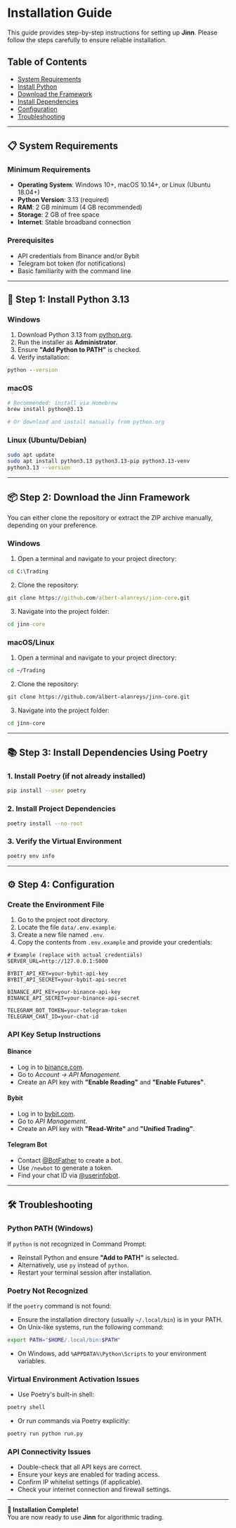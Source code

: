 # Installation Guide

This guide provides step-by-step instructions for setting up **Jinn**. Please follow the steps carefully to ensure reliable installation.

## Table of Contents

- [System Requirements](#system-requirements)
- [Install Python](#step-1-install-python-313)
- [Download the Framework](#step-2-download-the-jinn-framework)
- [Install Dependencies](#step-3-install-dependencies-using-poetry)
- [Configuration](#step-4-configuration)
- [Troubleshooting](#troubleshooting)

---

## <a id="system-requirements"></a> 📋 System Requirements

### Minimum Requirements

- **Operating System**: Windows 10+, macOS 10.14+, or Linux (Ubuntu 18.04+)
- **Python Version**: 3.13 (required)
- **RAM**: 2 GB minimum (4 GB recommended)
- **Storage**: 2 GB of free space
- **Internet**: Stable broadband connection

### Prerequisites

- API credentials from Binance and/or Bybit
- Telegram bot token (for notifications)
- Basic familiarity with the command line

---

## <a id="step-1-install-python-313"></a> 🐍 Step 1: Install Python 3.13

### Windows

1. Download Python 3.13 from [python.org](https://www.python.org/downloads/).
2. Run the installer as **Administrator**.
3. Ensure **"Add Python to PATH"** is checked.
4. Verify installation:

```cmd
python --version
```

### macOS

```bash
# Recommended: install via Homebrew
brew install python@3.13

# Or download and install manually from python.org
```

### Linux (Ubuntu/Debian)

```bash
sudo apt update
sudo apt install python3.13 python3.13-pip python3.13-venv
python3.13 --version
```

---

## <a id="step-2-download-the-jinn-framework"></a> 📦 Step 2: Download the Jinn Framework

You can either clone the repository or extract the ZIP archive manually, depending on your preference.

### Windows

1. Open a terminal and navigate to your project directory:

```cmd
cd C:\Trading
```

2. Clone the repository:

```cmd
git clone https://github.com/albert-alanreys/jinn-core.git
```

3. Navigate into the project folder:

```cmd
cd jinn-core
```

### macOS/Linux

1. Open a terminal and navigate to your project directory:

```bash
cd ~/Trading
```

2. Clone the repository:

```bash
git clone https://github.com/albert-alanreys/jinn-core.git
```

3. Navigate into the project folder:

```bash
cd jinn-core
```

---

## <a id="step-3-install-dependencies-using-poetry"></a> 📚 Step 3: Install Dependencies Using Poetry

### 1. Install Poetry (if not already installed)

```bash
pip install --user poetry
```

### 2. Install Project Dependencies

```bash
poetry install --no-root
```

### 3. Verify the Virtual Environment

```bash
poetry env info
```

---

## <a id="step-4-configuration"></a> ⚙️ Step 4: Configuration

### Create the Environment File

1. Go to the project root directory.
2. Locate the file `data/.env.example`.
3. Create a new file named `.env`.
4. Copy the contents from `.env.example` and provide your credentials:

```env
# Example (replace with actual credentials)
SERVER_URL=http://127.0.0.1:5000

BYBIT_API_KEY=your-bybit-api-key
BYBIT_API_SECRET=your-bybit-api-secret

BINANCE_API_KEY=your-binance-api-key
BINANCE_API_SECRET=your-binance-api-secret

TELEGRAM_BOT_TOKEN=your-telegram-token
TELEGRAM_CHAT_ID=your-chat-id
```

### API Key Setup Instructions

#### Binance

- Log in to [binance.com](https://www.binance.com).
- Go to _Account → API Management_.
- Create an API key with **"Enable Reading"** and **"Enable Futures"**.

#### Bybit

- Log in to [bybit.com](https://www.bybit.com).
- Go to _API Management_.
- Create an API key with **"Read-Write"** and **"Unified Trading"**.

#### Telegram Bot

- Contact [@BotFather](https://t.me/botfather) to create a bot.
- Use `/newbot` to generate a token.
- Find your chat ID via [@userinfobot](https://t.me/userinfobot).

---

## <a id="troubleshooting"></a> 🛠️ Troubleshooting

### Python PATH (Windows)

If `python` is not recognized in Command Prompt:

- Reinstall Python and ensure **"Add to PATH"** is selected.
- Alternatively, use `py` instead of `python`.
- Restart your terminal session after installation.

### Poetry Not Recognized

If the `poetry` command is not found:

- Ensure the installation directory (usually `~/.local/bin`) is in your PATH.
- On Unix-like systems, run the following command:

```bash
export PATH="$HOME/.local/bin:$PATH"
```

- On Windows, add `%APPDATA%\Python\Scripts` to your environment variables.

### Virtual Environment Activation Issues

- Use Poetry's built-in shell:

```bash
poetry shell
```

- Or run commands via Poetry explicitly:

```bash
poetry run python run.py
```

### API Connectivity Issues

- Double-check that all API keys are correct.
- Ensure your keys are enabled for trading access.
- Confirm IP whitelist settings (if applicable).
- Check your internet connection and firewall settings.

---

**🎉 Installation Complete!**  
You are now ready to use **Jinn** for algorithmic trading.
